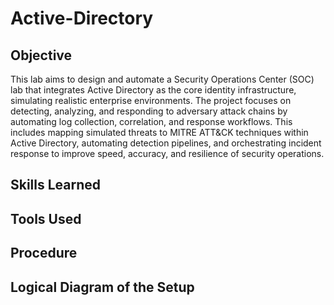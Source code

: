 # Active-Directory

## Objective

This lab aims to design and automate a Security Operations Center (SOC) lab that integrates Active Directory as the core identity infrastructure, simulating realistic enterprise environments. The project focuses on detecting, analyzing, and responding to adversary attack chains by automating log collection, correlation, and response workflows. This includes mapping simulated threats to MITRE ATT&CK techniques within Active Directory, automating detection pipelines, and orchestrating incident response to improve speed, accuracy, and resilience of security operations.

## Skills Learned

## Tools Used

## Procedure

## Logical Diagram of the Setup
